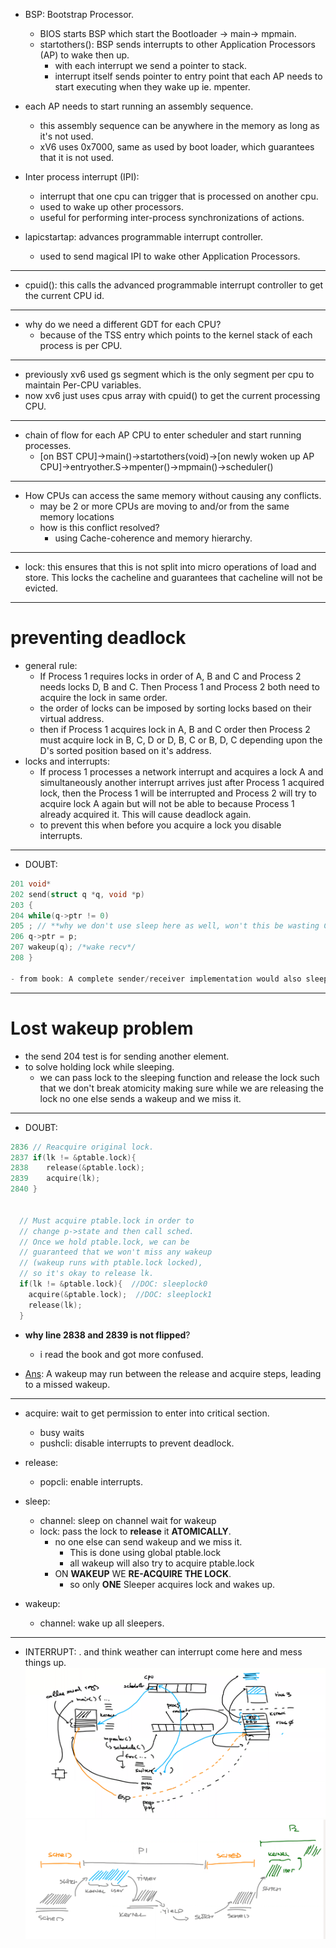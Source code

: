 - BSP: Bootstrap Processor.
    - BIOS starts BSP which start the Bootloader -> main-> mpmain.
    - startothers(): BSP sends interrupts to other Application Processors (AP) to wake then up.
        - with each interrupt we send a pointer to stack.
        - interrupt itself sends pointer to entry point that each AP needs to start executing when they wake up ie. mpenter.

- each AP needs to start running an assembly sequence.
    - this assembly sequence can be anywhere in the memory as long as it's not used.
    - xV6 uses 0x7000, same as used by boot loader, which guarantees that it is not used.

- Inter process interrupt (IPI):
    - interrupt that one cpu can trigger that is processed on another cpu.
    - used to wake up other processors.
    - useful for performing inter-process synchronizations of actions.

- lapicstartap: advances programmable interrupt controller.
    - used to send magical IPI to wake other Application Processors.

---
- cpuid(): this calls the advanced programmable interrupt controller to get the current CPU id.
---
- why do we need a different GDT for each CPU?
    - because of the TSS entry which points to the kernel stack of each process is per CPU.
---
- previously xv6 used gs segment which is the only segment per cpu to maintain Per-CPU variables.
- now xv6 just uses cpus array with cpuid() to get the current processing CPU.
---
- chain of flow for each AP CPU to enter scheduler and start running processes.
    - [on BST CPU]->main()->startothers(void)->[on newly woken up AP CPU]->entryother.S->mpenter()->mpmain()->scheduler()
---
- How CPUs can access the same memory without causing any conflicts.
    - may be 2 or more CPUs are moving to and/or from the same memory locations
    - how is this conflict resolved?
        - using Cache-coherence and memory hierarchy.
---
- lock: this ensures that this is not split into micro operations of load and store. This locks the cacheline and guarantees that cacheline will not be evicted.
---
# preventing deadlock
- general rule:
    - If Process 1 requires locks in order of A, B and C and Process 2 needs locks D, B and C. Then Process 1 and Process 2 both need to acquire the lock in same order.
    - the order of locks can be imposed by sorting locks based on their virtual address.
    - then if Process 1 acquires lock in A, B and C order then Process 2 must acquire lock in B, C, D or D, B, C  or B, D, C depending upon the D's sorted position based on it's address.
- locks and interrupts:
    - If process 1 processes a network interrupt and acquires a lock A and simultaneously another interrupt arrives just after Process 1 acquired lock, then the Process 1 will be interrupted and Process 2 will try to acquire lock A again but will not be able to because Process 1 already acquired it. This will cause deadlock again.
    - to prevent this when before you acquire a lock you disable interrupts.
---
- DOUBT:
```c
201 void*
202 send(struct q *q, void *p)
203 {
204 while(q->ptr != 0)
205 ; // **why we don't use sleep here as well, won't this be wasting CPU cycles?**
206 q->ptr = p;
207 wakeup(q); /*wake recv*/
208 }

- from book: A complete sender/receiver implementation would also sleep in send when waiting for a receiver to consume the value from a previous sen
```
---
# Lost wakeup problem
- the send 204 test is for sending another element.
- to solve holding lock while sleeping.
    - we can pass lock to the sleeping function and release the lock such that we don't break atomicity making sure while we are releasing the lock no one else sends a wakeup and we miss it.

---
- DOUBT:
```c
2836 // Reacquire original lock.
2837 if(lk != &ptable.lock){
2838    release(&ptable.lock);
2839    acquire(lk);
2840 }


  // Must acquire ptable.lock in order to
  // change p->state and then call sched.
  // Once we hold ptable.lock, we can be
  // guaranteed that we won't miss any wakeup
  // (wakeup runs with ptable.lock locked),
  // so it's okay to release lk.
  if(lk != &ptable.lock){  //DOC: sleeplock0
    acquire(&ptable.lock);  //DOC: sleeplock1
    release(lk);
  }
```
- **why line 2838 and 2839 is not flipped**?
    - i read the book and got more confused.

- [Ans](https://www.cse.iitb.ac.in/~mythili/os/ps/xv6/ps-xv6-sync.pdf): A wakeup may run between the release and acquire steps, leading to a missed wakeup.

---
- acquire: wait to get permission to enter into critical section.
    - busy waits
    - pushcli: disable interrupts to prevent deadlock.
- release:
    - popcli: enable interrupts.

- sleep:
    - channel: sleep on channel wait for wakeup
    - lock: pass the lock to **release** it **ATOMICALLY**.
        - no one else can send wakeup and we miss it.
            - This is done using global ptable.lock
            - all wakeup will also try to acquire ptable.lock
        - ON **WAKEUP** WE **RE-ACQUIRE THE LOCK**.
            - so only **ONE** Sleeper acquires lock and wakes up.
- wakeup:
    - channel: wake up all sleepers.

---
- INTERRUPT: . and think weather can interrupt come here and mess things up.
![context switch recap](./context_switch_recap.png)
![context switch recap](./context_switch_recap2.png)